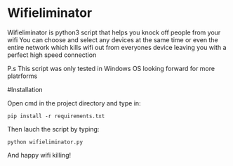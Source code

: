 # Wifieliminator
Wifieliminator is python3 script that helps you knock off people from your wifi
You can choose and select any devices at the same time or even the entire network which kills wifi out from everyones device leaving you with a perfect high speed connection

P.s This script was only tested in Windows OS looking forward for more platrforms

#Installation

Open cmd in the project directory and type in:
```
pip install -r requirements.txt
```
Then lauch the script by typing:
```
python wifieliminator.py
```
And happy wifi killing!

